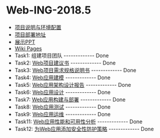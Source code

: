 # Web-ING-2018.5

- [项目说明与环境配置](https://github.com/2018XiDianWebGoGo/Web-ING-2018.5/blob/master/MyBlog/README.md)
- [项目部署地址](https://www.redarrow.top)
- [展示PPT](https://github.com/2018XiDianWebGoGo/Web-ING-2018.5/blob/master/WeBlog.pptx)
- [Wiki Pages](https://github.com/2018XiDianWebGoGo/Web-ING-2018.5/wiki)
- Task1: 组建项目团队 ------------- Done
- Task2: [Web项目建议书](https://github.com/2018XiDianWebGoGo/Web-ING-2018.5/wiki/Web%E9%A1%B9%E7%9B%AE%E5%BB%BA%E8%AE%AE%E4%B9%A6) ------------- Done
- Task3: [Web项目需求规格说明书](https://github.com/2018XiDianWebGoGo/Web-ING-2018.5/wiki/Web%E9%A1%B9%E7%9B%AE%E9%9C%80%E6%B1%82%E8%A7%84%E6%A0%BC%E8%AF%B4%E6%98%8E%E4%B9%A6) ------------- Done
- Task4: [Web应用建模](https://github.com/2018XiDianWebGoGo/Web-ING-2018.5/wiki/Web%E5%BA%94%E7%94%A8%E5%BB%BA%E6%A8%A1) ------------- Done
- Task5: [Web应用架构设计报告](https://github.com/2018XiDianWebGoGo/Web-ING-2018.5/wiki/Web%E5%BA%94%E7%94%A8%E6%9E%B6%E6%9E%84%E8%AE%BE%E8%AE%A1%E6%8A%A5%E5%91%8A) ------------- Done
- Task6: [Web应用设计](https://github.com/2018XiDianWebGoGo/Web-ING-2018.5/wiki/Web%E5%BA%94%E7%94%A8%E8%AE%BE%E8%AE%A1) ------------- Done
- Task7: [Web应用构建与部署](https://www.redarrow.top/) ------------- Done
- Task8: [Web应用测试](https://github.com/2018XiDianWebGoGo/Web-ING-2018.5/wiki/Web%E5%BA%94%E7%94%A8%E6%B5%8B%E8%AF%95) ------------- Done
- Task9: [Web应用运维](https://github.com/2018XiDianWebGoGo/Web-ING-2018.5/wiki/Web%E5%BA%94%E7%94%A8%E8%BF%90%E7%BB%B4) ------------- Done
- Task11: [Web应用性能和可用性分析](https://github.com/2018XiDianWebGoGo/Web-ING-2018.5/wiki/Web%E5%BA%94%E7%94%A8%E6%80%A7%E8%83%BD%E5%92%8C%E5%8F%AF%E7%94%A8%E6%80%A7%E5%88%86%E6%9E%90) ------------- Done
- Task12: [为Web应用添加安全性防护策略](https://github.com/2018XiDianWebGoGo/Web-ING-2018.5/wiki/%E4%B8%BAWeb%E5%BA%94%E7%94%A8%E6%B7%BB%E5%8A%A0%E5%AE%89%E5%85%A8%E6%80%A7%E9%98%B2%E6%8A%A4%E7%AD%96%E7%95%A5) ------------- Done
